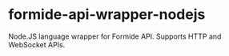# formide-api-wrapper-nodejs
Node.JS language wrapper for Formide API. Supports HTTP and WebSocket APIs.
